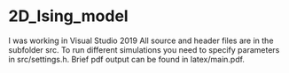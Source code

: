 # 2D_Ising_model
I was working in Visual Studio 2019 All source and header files are in the subfolder src. 
To run different simulations you need to specify parameters in src/settings.h.
Brief pdf output can be found in latex/main.pdf.
